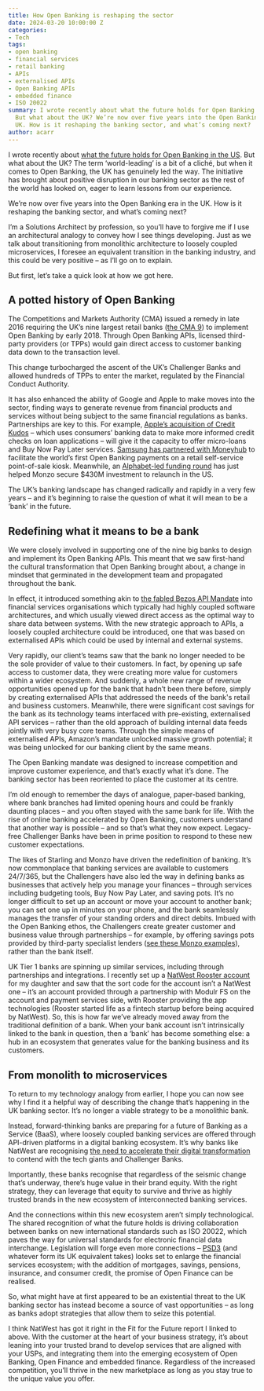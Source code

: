 ```yaml
---
title: How Open Banking is reshaping the sector
date: 2024-03-20 10:00:00 Z
categories:
- Tech
tags:
- open banking
- financial services
- retail banking
- APIs
- externalised APIs
- Open Banking APIs
- embedded finance
- ISO 20022
summary: I wrote recently about what the future holds for Open Banking in the US.
  But what about the UK? We’re now over five years into the Open Banking era in the
  UK. How is it reshaping the banking sector, and what’s coming next?
author: acarr
---
```


I wrote recently about [what the future holds for Open Banking in the US](https://blog.scottlogic.com/2024/02/02/why-you-should-care-about-open-banking-in-the-us.html). But what about the UK? The term ‘world-leading’ is a bit of a cliché, but when it comes to Open Banking, the UK has genuinely led the way. The initiative has brought about positive disruption in our banking sector as the rest of the world has looked on, eager to learn lessons from our experience.

We’re now over five years into the Open Banking era in the UK. How is it reshaping the banking sector, and what’s coming next?

I’m a Solutions Architect by profession, so you’ll have to forgive me if I use an architectural analogy to convey how I see things developing. Just as we talk about transitioning from monolithic architecture to loosely coupled microservices, I foresee an equivalent transition in the banking industry, and this could be very positive – as I’ll go on to explain.

But first, let’s take a quick look at how we got here.

## A potted history of Open Banking

The Competitions and Markets Authority (CMA) issued a remedy in late 2016 requiring the UK’s nine largest retail banks ([the CMA 9](https://www.openbanking.org.uk/glossary/cma-9/)) to implement Open Banking by early 2018. Through Open Banking APIs, licensed third-party providers (or TPPs) would gain direct access to customer banking data down to the transaction level.

This change turbocharged the ascent of the UK’s Challenger Banks and allowed hundreds of TPPs to enter the market, regulated by the Financial Conduct Authority.

It has also enhanced the ability of Google and Apple to make moves into the sector, finding ways to generate revenue from financial products and services without being subject to the same financial regulations as banks. Partnerships are key to this. For example, [Apple’s acquisition of Credit Kudos](https://www.cnbc.com/2022/03/23/apple-buys-uk-fintech-start-up-credit-kudos.html) – which uses consumers’ banking data to make more informed credit checks on loan applications – will give it the capacity to offer micro-loans and Buy Now Pay Later services. [Samsung has partnered with Moneyhub](https://financialit.net/news/payments/moneyhub-partners-samsung-world-first-open-banking-self-service-payments) to facilitate the world’s first Open Banking payments on a retail self-service point-of-sale kiosk. Meanwhile, an [Alphabet-led funding round](https://www.cnbc.com/2024/03/05/uk-neobank-monzo-hits-5-billion-valuation-after-430-million-raise.html) has just helped Monzo secure $430M investment to relaunch in the US.

The UK’s banking landscape has changed radically and rapidly in a very few years – and it’s beginning to raise the question of what it will mean to be a ‘bank’ in the future.

## Redefining what it means to be a bank

We were closely involved in supporting one of the nine big banks to design and implement its Open Banking APIs. This meant that we saw first-hand the cultural transformation that Open Banking brought about, a change in mindset that germinated in the development team and propagated throughout the bank.

In effect, it introduced something akin to [the fabled Bezos API Mandate](https://nordicapis.com/the-bezos-api-mandate-amazons-manifesto-for-externalization/) into financial services organisations which typically had highly coupled software architectures, and which usually viewed direct access as the optimal way to share data between systems. With the new strategic approach to APIs, a loosely coupled architecture could be introduced, one that was based on externalised APIs which could be used by internal and external systems.

Very rapidly, our client’s teams saw that the bank no longer needed to be the sole provider of value to their customers. In fact, by opening up safe access to customer data, they were creating more value for customers within a wider ecosystem. And suddenly, a whole new range of revenue opportunities opened up for the bank that hadn’t been there before, simply by creating externalised APIs that addressed the needs of the bank's retail and business customers. Meanwhile, there were significant cost savings for the bank as its technology teams interfaced with pre-existing, externalised API services – rather than the old approach of building internal data feeds jointly with very busy core teams. Through the simple means of externalised APIs, Amazon’s mandate unlocked massive growth potential; it was being unlocked for our banking client by the same means.

The Open Banking mandate was designed to increase competition and improve customer experience, and that’s exactly what it’s done. The banking sector has been reoriented to place the customer at its centre.

I’m old enough to remember the days of analogue, paper-based banking, where bank branches had limited opening hours and could be frankly daunting places – and you often stayed with the same bank for life. With the rise of online banking accelerated by Open Banking, customers understand that another way is possible – and so that’s what they now expect. Legacy-free Challenger Banks have been in prime position to respond to these new customer expectations.

The likes of Starling and Monzo have driven the redefinition of banking. It’s now commonplace that banking services are available to customers 24/7/365, but the Challengers have also led the way in defining banks as businesses that actively help you manage your finances – through services including budgeting tools, Buy Now Pay Later, and saving pots. It’s no longer difficult to set up an account or move your account to another bank; you can set one up in minutes on your phone, and the bank seamlessly manages the transfer of your standing orders and direct debits. Imbued with the Open Banking ethos, the Challengers create greater customer and business value through partnerships – for example, by offering savings pots provided by third-party specialist lenders ([see these Monzo examples](https://monzo.com/features/savings/)), rather than the bank itself.

UK Tier 1 banks are spinning up similar services, including through partnerships and integrations. I recently set up a [NatWest Rooster account](https://www.natwest.com/current-accounts/childrens-accounts/kids-prepaid-pocket-money-card.html) for my daughter and saw that the sort code for the account isn’t a NatWest one – it’s an account provided through a partnership with Modulr FS on the account and payment services side, with Rooster providing the app technologies (Rooster started life as a fintech startup before being acquired by NatWest). So, this is how far we’ve already moved away from the traditional definition of a bank. When your bank account isn’t intrinsically linked to the bank in question, then a ‘bank’ has become something else: a hub in an ecosystem that generates value for the banking business and its customers.

## From monolith to microservices

To return to my technology analogy from earlier, I hope you can now see why I find it a helpful way of describing the change that’s happening in the UK banking sector. It’s no longer a viable strategy to be a monolithic bank.

Instead, forward-thinking banks are preparing for a future of Banking as a Service (BaaS), where loosely coupled banking services are offered through API-driven platforms in a digital banking ecosystem. It’s why banks like NatWest are recognising [the need to accelerate their digital transformation](https://www.natwest.com/corporates/insights/technology/fit-for-the-future-how-tech-is-transforming-the-banking-industry.html) to contend with the tech giants and Challenger Banks.

Importantly, these banks recognise that regardless of the seismic change that’s underway, there’s huge value in their brand equity. With the right strategy, they can leverage that equity to survive and thrive as highly trusted brands in the new ecosystem of interconnected banking services.

And the connections within this new ecosystem aren’t simply technological. The shared recognition of what the future holds is driving collaboration between banks on new international standards such as ISO 20022, which paves the way for universal standards for electronic financial data interchange. Legislation will forge even more connections – [PSD3](https://www.europeanpaymentscouncil.eu/news-insights/insight/what-do-psd3-and-psr-mean-payments-sector) (and whatever form its UK equivalent takes) looks set to enlarge the financial services ecosystem; with the addition of mortgages, savings, pensions, insurance, and consumer credit, the promise of Open Finance can be realised.

So, what might have at first appeared to be an existential threat to the UK banking sector has instead become a source of vast opportunities – as long as banks adopt strategies that allow them to seize this potential.

I think NatWest has got it right in the Fit for the Future report I linked to above. With the customer at the heart of your business strategy, it’s about leaning into your trusted brand to develop services that are aligned with your USPs, and integrating them into the emerging ecosystem of Open Banking, Open Finance and embedded finance. Regardless of the increased competition, you’ll thrive in the new marketplace as long as you stay true to the unique value you offer.